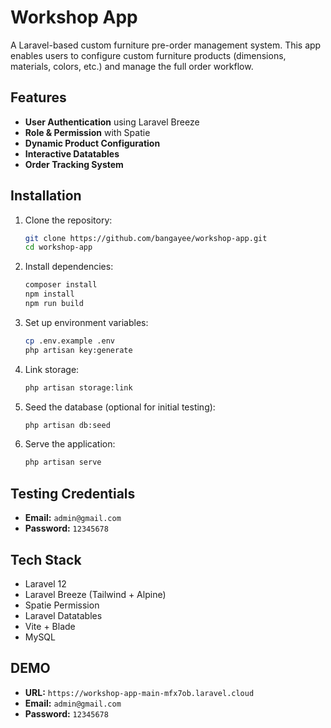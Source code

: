 
# Workshop App

A Laravel-based custom furniture pre-order management system. This app enables users to configure custom furniture products (dimensions, materials, colors, etc.) and manage the full order workflow.

## Features

- **User Authentication** using Laravel Breeze
- **Role & Permission** with Spatie
- **Dynamic Product Configuration**
- **Interactive Datatables**
- **Order Tracking System**

## Installation

1. Clone the repository:
   ```bash
   git clone https://github.com/bangayee/workshop-app.git
   cd workshop-app
   ```

2. Install dependencies:
   ```bash
   composer install
   npm install
   npm run build
   ```

3. Set up environment variables:
   ```bash
   cp .env.example .env
   php artisan key:generate
   ```

4. Link storage:
   ```bash
   php artisan storage:link
   ```

5. Seed the database (optional for initial testing):
   ```bash
   php artisan db:seed
   ```

6. Serve the application:
   ```bash
   php artisan serve
   ```

## Testing Credentials

- **Email:** `admin@gmail.com`
- **Password:** `12345678`

## Tech Stack

- Laravel 12
- Laravel Breeze (Tailwind + Alpine)
- Spatie Permission
- Laravel Datatables
- Vite + Blade
- MySQL


## DEMO

- **URL:** `https://workshop-app-main-mfx7ob.laravel.cloud`
- **Email:** `admin@gmail.com`
- **Password:** `12345678`
